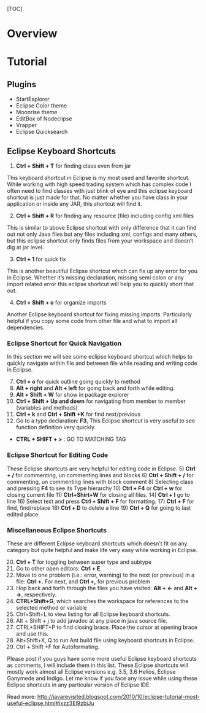 [TOC]

# Overview


# Tutorial

## Plugins
- StartExplorer
- Eclipse Color theme
- Moonrise theme
- EditBox of Nodeclipse
- Vrapper
- Eclipse Quicksearch

## Eclipse Keyboard Shortcuts


1) **Ctrl + Shift + T** for finding class even from jar

This keyboard shortcut in Eclipse is my most used and favorite shortcut. While working with high speed trading system which has complex code I often need to find classes with just blink of eye and this eclipse keyboard shortcut is just made for that. No matter whether you have class in your application or inside any JAR, this shortcut will find it.

2) **Ctrl + Shift + R** for finding any resource (file) including config xml files

This is similar to above Eclipse shortcut with only difference that it can find out not only Java files but any files including xml, configs and many others, but this eclipse shortcut only finds files from your workspace and doesn’t dig at jar level.

3) **Ctrl + 1** for quick fix

This is another beautiful Eclipse shortcut which can fix up any error for you in Eclipse. Whether it’s missing declaration, missing semi colon or any import related error this eclipse shortcut will help you to quickly short that out.

4) **Ctrl + Shift + o** for organize imports

Another Eclipse keyboard shortcut for fixing missing imports. Particularly helpful if you copy some code from other file and what to import all dependencies.

### Eclipse Shortcut for Quick Navigation

In this section we will see some eclipse keyboard shortcut which helps to quickly navigate within file and between file while reading and writing code in Eclipse.

7) **Ctrl + o** for quick outline going quickly to method
9) **Alt + right** and **Alt + left** for going back and forth while editing.
12) **Alt + Shift + W** for show in package explorer
13) **Ctrl + Shift + Up and down** for navigating from member to member (variables and methods)
15) **Ctrl + k** and **Ctrl + Shift +K** for find next/previous
24) Go to a type declaration: **F3**, This Eclipse shortcut is very useful to see function definition very quickly.
- **CTRL + SHIFT + >** : GO TO MATCHING TAG

### Eclipse Shortcut for Editing Code

These Eclipse shortcuts are very helpful for editing code in Eclipse.
5) **Ctrl + /** for commenting, un commenting lines and blocks
6) **Ctrl + Shift + /** for commenting, un commenting lines with block comment
8) Selecting class and pressing **F4** to see its Type hierarchy
10) **Ctrl + F4** or **Ctrl + w** for closing current file
11) **Ctrl+Shirt+W** for closing all files.
14) **Ctrl + l** go to line
16) Select text and press **Ctrl + Shift + F** for formatting.
17) **Ctrl + F** for find, find/replace
18) **Ctrl + D** to delete a line
19) **Ctrl + Q** for going to last edited place


### Miscellaneous Eclipse Shortcuts

These are different Eclipse keyboard shortcuts which doesn’t fit on any category but quite helpful and make life very easy while working in Eclipse.

20) **Ctrl + T** for toggling between super type and subtype
21) Go to other open editors: **Ctrl + E**.
22) Move to one problem (i.e.: error, warning) to the next (or previous) in a file: **Ctrl +.** For next, and **Ctrl +,** for previous problem
23) Hop back and forth through the files you have visited: **Alt + ←** and **Alt + →**, respectively.
25) **CTRL+Shift+G**, which searches the workspace for references to the selected method or variable
26) Ctrl+Shift+L to view listing for all Eclipse keyboard shortcuts.
27) Alt + Shift + j to add javadoc at any place in java source file.
28) CTRL+SHIFT+P to find closing brace. Place the cursor at opening brace and use this.
29) Alt+Shift+X, Q to run Ant build file using keyboard shortcuts in Eclipse.
30) Ctrl + Shift +F for Autoformating.

Please post if you guys have some more useful Eclipse keyboard shortcuts as comments, I will include them in this list. These Eclipse shortcuts will mostly work almost all Eclipse versions e.g. 3.5, 3.6 Helios, Eclipse Ganymede and Indigo. Let me know if you face any issue while using these Eclipse shortcuts in any particular version of Eclipse IDE.


Read more: http://javarevisited.blogspot.com/2010/10/eclipse-tutorial-most-useful-eclipse.html#ixzz3El9zbjJu